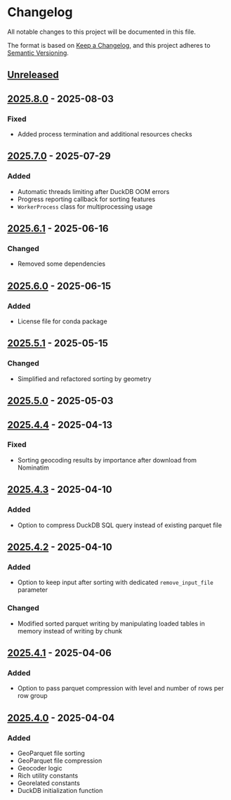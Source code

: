 # Changelog

All notable changes to this project will be documented in this file.

The format is based on [Keep a Changelog](https://keepachangelog.com/en/1.0.0/),
and this project adheres to [Semantic Versioning](https://semver.org/spec/v2.0.0.html).

## [Unreleased]

## [2025.8.0] - 2025-08-03

### Fixed

- Added process termination and additional resources checks

## [2025.7.0] - 2025-07-29

### Added

- Automatic threads limiting after DuckDB OOM errors
- Progress reporting callback for sorting features
- `WorkerProcess` class for multiprocessing usage

## [2025.6.1] - 2025-06-16

### Changed

- Removed some dependencies

## [2025.6.0] - 2025-06-15

### Added

- License file for conda package

## [2025.5.1] - 2025-05-15

### Changed

- Simplified and refactored sorting by geometry

## [2025.5.0] - 2025-05-03

## [2025.4.4] - 2025-04-13

### Fixed

- Sorting geocoding results by importance after download from Nominatim

## [2025.4.3] - 2025-04-10

### Added

- Option to compress DuckDB SQL query instead of existing parquet file

## [2025.4.2] - 2025-04-10

### Added

- Option to keep input after sorting with dedicated `remove_input_file` parameter

### Changed

- Modified sorted parquet writing by manipulating loaded tables in memory instead of writing by chunk

## [2025.4.1] - 2025-04-06

### Added

- Option to pass parquet compression with level and number of rows per row group

## [2025.4.0] - 2025-04-04

### Added

- GeoParquet file sorting
- GeoParquet file compression
- Geocoder logic
- Rich utility constants
- Georelated constants
- DuckDB initialization function

[unreleased]: https://github.com/kraina-ai/rq_geo_toolkit/compare/2025.8.0...HEAD
[2025.8.0]: https://github.com/kraina-ai/rq_geo_toolkit/compare/2025.7.0...2025.8.0
[2025.7.0]: https://github.com/kraina-ai/rq_geo_toolkit/compare/2025.6.1...2025.7.0
[2025.6.1]: https://github.com/kraina-ai/rq_geo_toolkit/compare/2025.6.0...2025.6.1
[2025.6.0]: https://github.com/kraina-ai/rq_geo_toolkit/compare/2025.5.1...2025.6.0
[2025.5.1]: https://github.com/kraina-ai/rq_geo_toolkit/compare/2025.5.0...2025.5.1
[2025.5.0]: https://github.com/kraina-ai/rq_geo_toolkit/compare/2025.4.4...2025.5.0
[2025.4.4]: https://github.com/kraina-ai/rq_geo_toolkit/compare/2025.4.3...2025.4.4
[2025.4.3]: https://github.com/kraina-ai/rq_geo_toolkit/compare/2025.4.2...2025.4.3
[2025.4.2]: https://github.com/kraina-ai/rq_geo_toolkit/compare/2025.4.1...2025.4.2
[2025.4.1]: https://github.com/kraina-ai/rq_geo_toolkit/compare/2025.4.0...2025.4.1
[2025.4.0]: https://github.com/kraina-ai/rq_geo_toolkit/compare/7d20aec8f2d1f49031920ef62084c59c9a3b8098...2025.4.0
